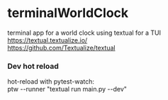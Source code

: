 # terminalWorldClock

terminal app for a world clock using textual for a TUI  
https://textual.textualize.io/  
https://github.com/Textualize/textual  


### Dev hot reload
hot-reload with pytest-watch:  
ptw --runner "textual run main.py --dev"  
